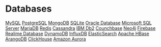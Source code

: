 # Databases
<a href="https://qorri-di.com">MySQL</a>
<a href="https://qorri-di.com">PostgreSQL</a>
<a href="https://qorri-di.com">MongoDB</a>
<a href="https://qorri-di.com">SQLite</a>
<a href="https://qorri-di.com">Oracle Database</a>
<a href="https://qorri-di.com">Microsoft SQL Server</a>
<a href="https://qorri-di.com">MariaDB</a>
<a href="https://qorri-di.com">Redis</a>
<a href="https://qorri-di.com">Cassandra</a>
<a href="https://qorri-di.com">IBM Db2</a>
<a href="https://qorri-di.com">Counchbase</a>
<a href="https://qorri-di.com">Neo4j</a>
<a href="https://qorri-di.com">Firebase Realime Database</a>
<a href="https://qorri-di.com">DynamoDB</a>
<a href="https://qorri-di.com">InfluxDB</a>
<a href="https://qorri-di.com">ElasticSearch</a>
<a href="https://qorri-di.com">Apache HBase</a>
<a href="https://qorri-di.com">ArangoDB</a>
<a href="https://qorri-di.com">ClickHouse</a>
<a href="https://qorri-di.com">Amazon Aurora</a>
